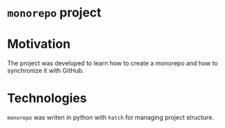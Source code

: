 # `monorepo` project

# Motivation

The project was developed to learn how to create a monorepo and how to synchronize it with GitHub.

# Technologies

`monorepo` was writen in python with `hatch` for managing project structure.
